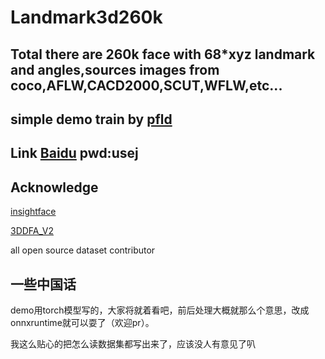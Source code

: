 # Landmark3d260k



## Total there are 260k face with 68*xyz landmark and angles,sources images from coco,AFLW,CACD2000,SCUT,WFLW,etc...

## simple demo train by [pfld](https://github.com/Hsintao/pfld_106_face_landmarks)


## Link [Baidu](https://pan.baidu.com/s/13kI6yBXJhsezVcE2FcEGqg) pwd:usej


## Acknowledge
[insightface](https://github.com/deepinsight/insightface)

[3DDFA_V2](https://github.com/cleardusk/3DDFA_V2)

all open source dataset contributor 


## 一些中国话
 demo用torch模型写的，大家将就着看吧，前后处理大概就那么个意思，改成onnxruntime就可以耍了（欢迎pr）。
 
 我这么贴心的把怎么读数据集都写出来了，应该没人有意见了叭
